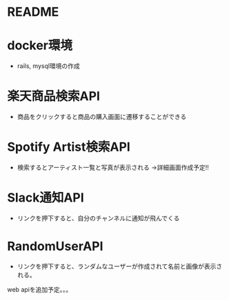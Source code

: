 # README

# docker環境

* rails, mysql環境の作成

# 楽天商品検索API

* 商品をクリックすると商品の購入画面に遷移することができる

# Spotify Artist検索API

* 検索するとアーティスト一覧と写真が表示される
->詳細画面作成予定!!

# Slack通知API

* リンクを押下すると、自分のチャンネルに通知が飛んでくる
# RandomUserAPI

* リンクを押下すると、ランダムなユーザーが作成されて名前と画像が表示される。

web apiを追加予定。。。
